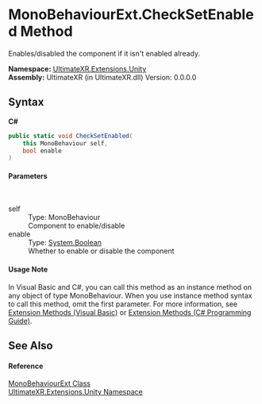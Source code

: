 # MonoBehaviourExt.CheckSetEnabled Method 
 

Enables/disabled the component if it isn't enabled already.

**Namespace:**&nbsp;<a href="N_UltimateXR_Extensions_Unity">UltimateXR.Extensions.Unity</a><br />**Assembly:**&nbsp;UltimateXR (in UltimateXR.dll) Version: 0.0.0.0

## Syntax

**C#**<br />
``` C#
public static void CheckSetEnabled(
	this MonoBehaviour self,
	bool enable
)
```


#### Parameters
&nbsp;<dl><dt>self</dt><dd>Type: MonoBehaviour<br />Component to enable/disable</dd><dt>enable</dt><dd>Type: <a href="https://docs.microsoft.com/dotnet/api/system.boolean" target="_blank" rel="noopener noreferrer">System.Boolean</a><br />Whether to enable or disable the component</dd></dl>

#### Usage Note
In Visual Basic and C#, you can call this method as an instance method on any object of type MonoBehaviour. When you use instance method syntax to call this method, omit the first parameter. For more information, see <a href="https://docs.microsoft.com/dotnet/visual-basic/programming-guide/language-features/procedures/extension-methods" target="_blank" rel="noopener noreferrer">Extension Methods (Visual Basic)</a> or <a href="https://docs.microsoft.com/dotnet/csharp/programming-guide/classes-and-structs/extension-methods" target="_blank" rel="noopener noreferrer">Extension Methods (C# Programming Guide)</a>.

## See Also


#### Reference
<a href="T_UltimateXR_Extensions_Unity_MonoBehaviourExt">MonoBehaviourExt Class</a><br /><a href="N_UltimateXR_Extensions_Unity">UltimateXR.Extensions.Unity Namespace</a><br />